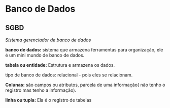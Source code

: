 # Banco de Dados

## SGBD
*Sistema gerenciador de banco de dados*

**banco de dados:** sistema que armazena ferramentas para organização, ele é um mini mundo de banco de dados.

**tabela ou entidade:** Estrutura e armazena os dados.

tipo de banco de dados: relacional - pois eles se relacionam.

**Colunas:** são campos ou atributos, parcela de uma informação( não tenho o registro mas tenho a informação).

**linha ou tupla:** Ela é o registro de tabelas 

